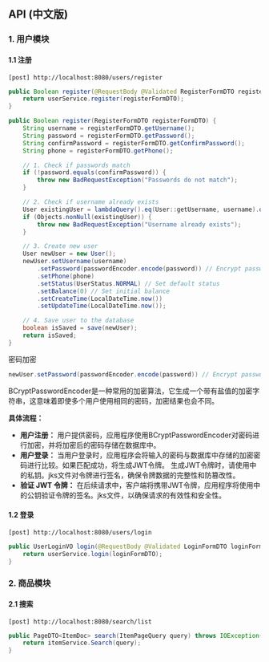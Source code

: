 ## API (中文版)

### 1. 用户模块

#### 1.1 注册

```http
[post] http://localhost:8080/users/register
```

```java
public Boolean register(@RequestBody @Validated RegisterFormDTO registerFormDTO) {
	return userService.register(registerFormDTO);
}
```

```java
public Boolean register(RegisterFormDTO registerFormDTO) {
    String username = registerFormDTO.getUsername();
    String password = registerFormDTO.getPassword();
    String confirmPassword = registerFormDTO.getConfirmPassword();
    String phone = registerFormDTO.getPhone();

    // 1. Check if passwords match
    if (!password.equals(confirmPassword)) {
        throw new BadRequestException("Passwords do not match");
    }

    // 2. Check if username already exists
    User existingUser = lambdaQuery().eq(User::getUsername, username).one();
    if (Objects.nonNull(existingUser)) {
        throw new BadRequestException("Username already exists");
    }

    // 3. Create new user
    User newUser = new User();
    newUser.setUsername(username)
        .setPassword(passwordEncoder.encode(password)) // Encrypt password
        .setPhone(phone)
        .setStatus(UserStatus.NORMAL) // Set default status
        .setBalance(0) // Set initial balance
        .setCreateTime(LocalDateTime.now())
        .setUpdateTime(LocalDateTime.now());

    // 4. Save user to the database
    boolean isSaved = save(newUser);
    return isSaved;
}
```

密码加密

```java
newUser.setPassword(passwordEncoder.encode(password)) // Encrypt password
```

BCryptPasswordEncoder是一种常用的加密算法，它生成一个带有盐值的加密字符串，这意味着即使多个用户使用相同的密码，加密结果也会不同。

**具体流程：**

- **用户注册：**
  用户提供密码，应用程序使用BCryptPasswordEncoder对密码进行加密，并将加密后的密码存储在数据库中。
- **用户登录：**
  当用户登录时，应用程序会将输入的密码与数据库中存储的加密密码进行比较。如果匹配成功，将生成JWT令牌。
  生成JWT令牌时，请使用中的私钥。jks文件对令牌进行签名，确保令牌数据的完整性和防篡改性。
- **验证 JWT 令牌：**
  在后续请求中，客户端将携带JWT令牌，应用程序将使用中的公钥验证令牌的签名。jks文件，以确保请求的有效性和安全性。





#### 1.2 登录

```http
[post] http://localhost:8080/users/login
```

```java
public UserLoginVO login(@RequestBody @Validated LoginFormDTO loginFormDTO){
    return userService.login(loginFormDTO);
}
```









### 2. 商品模块

#### 2.1 搜索

```http
[post] http://localhost:8080/search/list
```

```java
public PageDTO<ItemDoc> search(ItemPageQuery query) throws IOException{
    return itemService.Search(query);
}
```


